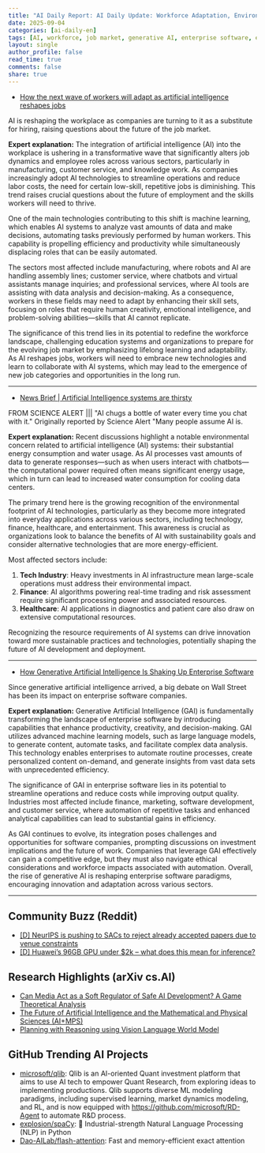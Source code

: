 ```yaml
---
title: "AI Daily Report: AI Daily Update: Workforce Adaptation, Environmental Impact, and Changes in Enterprise Software (2025-09-04)"
date: 2025-09-04
categories: [ai-daily-en]
tags: [AI, workforce, job market, generative AI, enterprise software, environmental impact, technology trends]
layout: single
author_profile: false
read_time: true
comments: false
share: true
---
```

- [How the next wave of workers will adapt as artificial intelligence reshapes jobs](https://www.pbs.org/newshour/show/how-the-next-wave-of-workers-will-adapt-as-artificial-intelligence-reshapes-jobs)

AI is reshaping the workplace as companies are turning to it as a substitute for hiring, raising questions about the future of the job market.

**Expert explanation:**
The integration of artificial intelligence (AI) into the workplace is ushering in a transformative wave that significantly alters job dynamics and employee roles across various sectors, particularly in manufacturing, customer service, and knowledge work. As companies increasingly adopt AI technologies to streamline operations and reduce labor costs, the need for certain low-skill, repetitive jobs is diminishing. This trend raises crucial questions about the future of employment and the skills workers will need to thrive.

One of the main technologies contributing to this shift is machine learning, which enables AI systems to analyze vast amounts of data and make decisions, automating tasks previously performed by human workers. This capability is propelling efficiency and productivity while simultaneously displacing roles that can be easily automated.

The sectors most affected include manufacturing, where robots and AI are handling assembly lines; customer service, where chatbots and virtual assistants manage inquiries; and professional services, where AI tools are assisting with data analysis and decision-making. As a consequence, workers in these fields may need to adapt by enhancing their skill sets, focusing on roles that require human creativity, emotional intelligence, and problem-solving abilities—skills that AI cannot replicate.

The significance of this trend lies in its potential to redefine the workforce landscape, challenging education systems and organizations to prepare for the evolving job market by emphasizing lifelong learning and adaptability. As AI reshapes jobs, workers will need to embrace new technologies and learn to collaborate with AI systems, which may lead to the emergence of new job categories and opportunities in the long run.

---
- [News Brief | Artificial Intelligence systems are thirsty](https://theorcasonian.com/news-brief-artificial-intelligence-systems-are-thirsty/)

FROM SCIENCE ALERT ||| "AI chugs a bottle of water every time you chat with it." Originally reported by Science Alert "Many people assume AI is.

**Expert explanation:**
Recent discussions highlight a notable environmental concern related to artificial intelligence (AI) systems: their substantial energy consumption and water usage. As AI processes vast amounts of data to generate responses—such as when users interact with chatbots—the computational power required often means significant energy usage, which in turn can lead to increased water consumption for cooling data centers.

The primary trend here is the growing recognition of the environmental footprint of AI technologies, particularly as they become more integrated into everyday applications across various sectors, including technology, finance, healthcare, and entertainment. This awareness is crucial as organizations look to balance the benefits of AI with sustainability goals and consider alternative technologies that are more energy-efficient.

Most affected sectors include:
1. **Tech Industry**: Heavy investments in AI infrastructure mean large-scale operations must address their environmental impact.
2. **Finance**: AI algorithms powering real-time trading and risk assessment require significant processing power and associated resources.
3. **Healthcare**: AI applications in diagnostics and patient care also draw on extensive computational resources.

Recognizing the resource requirements of AI systems can drive innovation toward more sustainable practices and technologies, potentially shaping the future of AI development and deployment.

---
- [How Generative Artificial Intelligence Is Shaking Up Enterprise Software](https://www.investors.com/news/technology/generative-artificial-intelligence-shaking-up-enterprise-software/)

Since generative artificial intelligence arrived, a big debate on Wall Street has been its impact on enterprise software companies.

**Expert explanation:**
Generative Artificial Intelligence (GAI) is fundamentally transforming the landscape of enterprise software by introducing capabilities that enhance productivity, creativity, and decision-making. GAI utilizes advanced machine learning models, such as large language models, to generate content, automate tasks, and facilitate complex data analysis. This technology enables enterprises to automate routine processes, create personalized content on-demand, and generate insights from vast data sets with unprecedented efficiency.

The significance of GAI in enterprise software lies in its potential to streamline operations and reduce costs while improving output quality. Industries most affected include finance, marketing, software development, and customer service, where automation of repetitive tasks and enhanced analytical capabilities can lead to substantial gains in efficiency.

As GAI continues to evolve, its integration poses challenges and opportunities for software companies, prompting discussions on investment implications and the future of work. Companies that leverage GAI effectively can gain a competitive edge, but they must also navigate ethical considerations and workforce impacts associated with automation. Overall, the rise of generative AI is reshaping enterprise software paradigms, encouraging innovation and adaptation across various sectors.

---

## Community Buzz (Reddit)
- [[D] NeurIPS is pushing to SACs to reject already accepted papers due to venue constraints](https://www.reddit.com/r/MachineLearning/comments/1n4bebi/d_neurips_is_pushing_to_sacs_to_reject_already/)
- [[D] Huawei’s 96GB GPU under $2k – what does this mean for inference?](https://www.reddit.com/r/MachineLearning/comments/1n4y2y3/d_huaweis_96gb_gpu_under_2k_what_does_this_mean/)

## Research Highlights (arXiv cs.AI)
- [Can Media Act as a Soft Regulator of Safe AI Development? A Game Theoretical Analysis](https://arxiv.org/abs/2509.02650)
- [The Future of Artificial Intelligence and the Mathematical and Physical Sciences (AI+MPS)](https://arxiv.org/abs/2509.02661)
- [Planning with Reasoning using Vision Language World Model](https://arxiv.org/abs/2509.02722)

## GitHub Trending AI Projects
- [microsoft/qlib](microsoft/qlib): Qlib is an AI-oriented Quant investment platform that aims to use AI tech to empower Quant Research, from exploring ideas to implementing productions. Qlib supports diverse ML modeling paradigms, including supervised learning, market dynamics modeling, and RL, and is now equipped with https://github.com/microsoft/RD-Agent to automate R&D process.
- [explosion/spaCy](explosion/spaCy): 💫 Industrial-strength Natural Language Processing (NLP) in Python
- [Dao-AILab/flash-attention](Dao-AILab/flash-attention): Fast and memory-efficient exact attention
